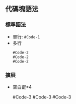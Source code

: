 ## 代碼塊語法

### 標準語法

- 單行: `#Code-1`
- 多行
    ```
    #Code-2
    #Code-2
    #Code-2
    ```

### 擴展

- 空白鍵*4

    #Code-3
    #Code-3
    #Code-3
